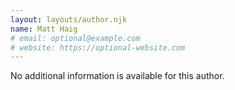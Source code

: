 ```yaml
---
layout: layouts/author.njk
name: Matt Haig
# email: optional@example.com
# website: https://optional-website.com
---
```

No additional information is available for this author.
